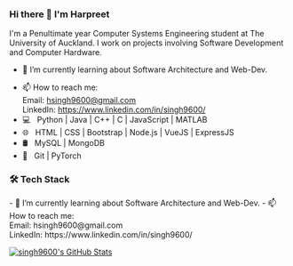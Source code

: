 ### Hi there 👋 I'm Harpreet
I'm a Penultimate year Computer Systems Engineering student at The University of Auckland. I work on projects involving Software Development and Computer Hardware. 

- 🌱 I’m currently learning about Software Architecture and Web-Dev. 
<!-- - ⚡ **Languages**: C, C++, Java, Python, JavaScript | **Technologies**: PyTorch, NodeJs, Flutter, VueJs, ExpressJS -->
- 📫 How to reach me: <br>Email: hsingh9600@gmail.com<br> LinkedIn: https://www.linkedin.com/in/singh9600/
- 💻 &nbsp; Python | Java | C++ | C | JavaScript | MATLAB
- 🌐 &nbsp; HTML | CSS | Bootstrap | Node.js | VueJS | ExpressJS
- 🛢 &nbsp; MySQL | MongoDB
- 🔧 &nbsp; Git | PyTorch

<h3>🛠 Tech Stack</h3>
- 🌱 I’m currently learning about Software Architecture and Web-Dev. 
<!-- - ⚡ **Languages**: C, C++, Java, Python, JavaScript | **Technologies**: PyTorch, NodeJs, Flutter, VueJs, ExpressJS -->
- 📫 How to reach me: <br>Email: hsingh9600@gmail.com<br> LinkedIn: https://www.linkedin.com/in/singh9600/

[![singh9600's GitHub Stats](https://github-readme-stats.vercel.app/api?username=singh9600&show_icons=true)](https://github.com/singh9600)


<!--
- 💻 &nbsp; Python | Java | C++ | C | JavaScript | MATLAB
- 🌐 &nbsp; HTML | CSS | Bootstrap | Node.js | VueJS | ExpressJS
- 🛢 &nbsp; MySQL | MongoDB
- 🔧 &nbsp; Git | PyTorch

**singh9600/singh9600** is a ✨ _special_ ✨ repository because its `README.md` (this file) appears on your GitHub profile.

Here are some ideas to get you started:

- 🔭 I’m currently working on ...
- 🌱 I’m currently learning ...
- 👯 I’m looking to collaborate on ...
- 🤔 I’m looking for help with ...
- 💬 Ask me about ...
- 📫 How to reach me: ...
- 😄 Pronouns: ...
- ⚡ Fun fact: ...
-->

